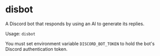 # disbot

A Discord bot that responds by using an AI to generate its replies.

Usage: `disbot`

You must set environment variable `DISCORD_BOT_TOKEN` to hold the bot's Discord authentication
token.
